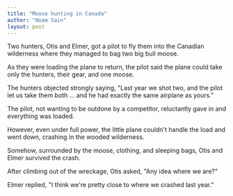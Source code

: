 ```yaml
---
title: "Moose hunting in Canada"
author: "Noam Sain"
layout: post
---
```


Two hunters, Otis and Elmer, got a pilot to fly them into the Canadian wilderness where they managed to bag two big bull moose.

As they were loading the plane to return, the pilot said the plane could take only the hunters, their gear, and one moose.

The hunters objected strongly saying, "Last year we shot two, and the pilot let us take them both ... and he had exactly the same airplane as yours."

The pilot, not wanting to be outdone by a competitor, reluctantly gave in and everything was loaded.

However, even under full power, the little plane couldn't handle the load and went down, crashing in the wooded wilderness.

Somehow, surrounded by the moose, clothing, and sleeping bags, Otis and Elmer survived the crash.

After climbing out of the wreckage, Otis asked, "Any idea where we are?"

Elmer replied, "I think we're pretty close to where we crashed last year."